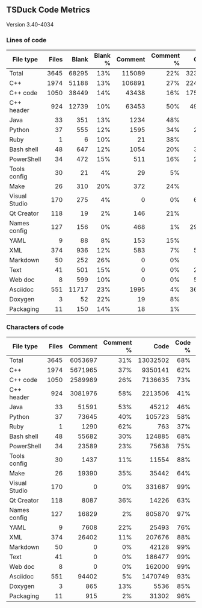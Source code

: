 ## TSDuck Code Metrics

Version 3.40-4034

### Lines of code

| File type     |     Files |     Blank |   Blank % |   Comment | Comment % |      Code |    Code % |     Total |
| ------------- | --------: | --------: | --------: | --------: | --------: | --------: | --------: | --------: |
| Total         |      3645 |     68295 |       13% |    115089 |       22% |    323458 |       63% |    506842 |
| C++           |      1974 |     51188 |       13% |    106891 |       27% |    224616 |       58% |    382695 |
| C++ code      |      1050 |     38449 |       14% |     43438 |       16% |    175445 |       68% |    257332 |
| C++ header    |       924 |     12739 |       10% |     63453 |       50% |     49171 |       39% |    125363 |
| Java          |        33 |       351 |       13% |      1234 |       48% |       981 |       38% |      2566 |
| Python        |        37 |       555 |       12% |      1595 |       34% |      2438 |       53% |      4588 |
| Ruby          |         1 |         6 |       10% |        21 |       38% |        28 |       50% |        55 |
| Bash shell    |        48 |       647 |       12% |      1054 |       20% |      3354 |       66% |      5055 |
| PowerShell    |        34 |       472 |       15% |       511 |       16% |      2081 |       67% |      3064 |
| Tools config  |        30 |        21 |        4% |        29 |        5% |       445 |       89% |       495 |
| Make          |        26 |       310 |       20% |       372 |       24% |       810 |       54% |      1492 |
| Visual Studio |       170 |       275 |        4% |         0 |        0% |      6399 |       95% |      6674 |
| Qt Creator    |       118 |        19 |        2% |       146 |       21% |       501 |       75% |       666 |
| Names config  |       127 |       156 |        0% |       468 |        1% |     29632 |       97% |     30256 |
| YAML          |         9 |        88 |        8% |       153 |       15% |       742 |       75% |       983 |
| XML           |       374 |       936 |       12% |       583 |        7% |      5791 |       79% |      7310 |
| Markdown      |        50 |       252 |       26% |         0 |        0% |       706 |       73% |       958 |
| Text          |        41 |       501 |       15% |         0 |        0% |      2820 |       84% |      3321 |
| Web doc       |         8 |       599 |       10% |         0 |        0% |      5029 |       89% |      5628 |
| Asciidoc      |       551 |     11717 |       23% |      1995 |        4% |     36089 |       72% |     49801 |
| Doxygen       |         3 |        52 |       22% |        19 |        8% |       160 |       69% |       231 |
| Packaging     |        11 |       150 |       14% |        18 |        1% |       836 |       83% |      1004 |

### Characters of code

| File type     |     Files |   Comment | Comment % |      Code |    Code % |     Total |
| ------------- | --------: | --------: | --------: | --------: | --------: | --------: |
| Total         |      3645 |   6053697 |       31% |  13032502 |       68% |  19154535 |
| C++           |      1974 |   5671965 |       37% |   9350141 |       62% |  15073294 |
| C++ code      |      1050 |   2589989 |       26% |   7136635 |       73% |   9765073 |
| C++ header    |       924 |   3081976 |       58% |   2213506 |       41% |   5308221 |
| Java          |        33 |     51591 |       53% |     45212 |       46% |     97154 |
| Python        |        37 |     73645 |       40% |    105723 |       58% |    179947 |
| Ruby          |         1 |      1290 |       62% |       763 |       37% |      2059 |
| Bash shell    |        48 |     55682 |       30% |    124885 |       68% |    181214 |
| PowerShell    |        34 |     23589 |       23% |     75638 |       75% |     99699 |
| Tools config  |        30 |      1437 |       11% |     11554 |       88% |     13012 |
| Make          |        26 |     19390 |       35% |     35442 |       64% |     55142 |
| Visual Studio |       170 |         0 |        0% |    331687 |       99% |    331978 |
| Qt Creator    |       118 |      8087 |       36% |     14226 |       63% |     22332 |
| Names config  |       127 |     16829 |        2% |    805870 |       97% |    822855 |
| YAML          |         9 |      7608 |       22% |     25493 |       76% |     33189 |
| XML           |       374 |     26402 |       11% |    207676 |       88% |    235014 |
| Markdown      |        50 |         0 |        0% |     42128 |       99% |     42380 |
| Text          |        41 |         0 |        0% |    186477 |       99% |    186979 |
| Web doc       |         8 |         0 |        0% |    162000 |       99% |    162599 |
| Asciidoc      |       551 |     94402 |        5% |   1470749 |       93% |   1576868 |
| Doxygen       |         3 |       865 |       13% |      5536 |       85% |      6453 |
| Packaging     |        11 |       915 |        2% |     31302 |       96% |     32367 |
